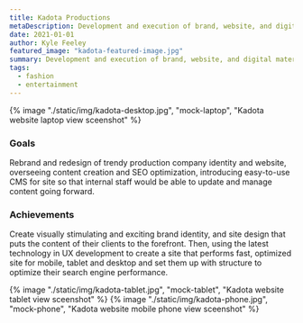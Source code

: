 ```yaml
---
title: Kadota Productions
metaDescription: Development and execution of brand, website, and digital materials for Kadota redesign.
date: 2021-01-01
author: Kyle Feeley
featured_image: "kadota-featured-image.jpg"
summary: Development and execution of brand, website, and digital materials for Kadota redesign. Big focus on a modern-looking website developed with latest tech to deliver gorgeous content quickly and seamlessly.
tags:
  - fashion
  - entertainment
---
```

 {% image "./static/img/kadota-desktop.jpg", "mock-laptop", "Kadota website laptop view sceenshot" %}
### Goals
Rebrand and redesign of trendy production company identity and website, overseeing content creation and SEO optimization, introducing easy-to-use CMS for site so that internal staff would be able to update and manage content going forward.
### Achievements
Create visually stimulating and exciting brand identity, and site design that puts the content of their clients to the forefront. Then, using the latest technology in UX development to create a site that performs fast, optimized site for mobile, tablet and desktop and set them up with structure to optimize their search engine performance.
<div class="mocks-tablet-mobile">
 {% image "./static/img/kadota-tablet.jpg", "mock-tablet", "Kadota website tablet view sceenshot" %}
 {% image "./static/img/kadota-phone.jpg", "mock-phone", "Kadota website mobile phone view sceenshot" %}
 </div>
